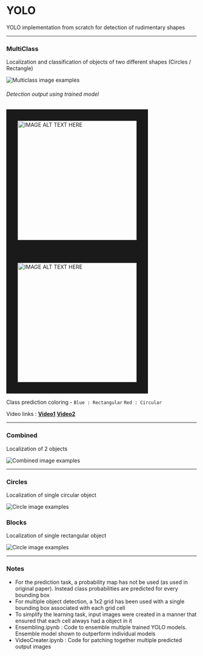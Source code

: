 # YOLO
YOLO implementation from scratch for detection of rudimentary shapes

***
### MultiClass
Localization and classification of objects of two different shapes (Circles / Rectangle)

![Multiclass image examples](https://image.ibb.co/krnAeq/multiclass-example.png)

###### Detection output using trained model 


<img src="https://j.gifs.com/2v3xXj.gif" alt="IMAGE ALT TEXT HERE" width="315" height="315" border="30" /> <img src="https://j.gifs.com/wmOV5z.gif" alt="IMAGE ALT TEXT HERE" width="315" height="315" border="30" />

Class prediction coloring -  `Blue : Rectangular` `Red : Circular`

Video links : [**Video1**](https://www.youtube.com/watch?v=K16a2hizF6s) [**Video2**](https://www.youtube.com/watch?v=hyrMQS7HMpU) 

***

### Combined 
Localization of 2 objects

![Combined image examples](https://image.ibb.co/hWtVUq/Combined-input.png)

***
### Circles
Localization of single circular object

![Circle image examples](https://image.ibb.co/f1mdFV/Circle-input.png)

### Blocks
Localization of single rectangular object

![Circle image examples](https://image.ibb.co/gimTFV/Blocks-input.png)


---
### Notes
 - For the prediction task, a probability map has not be used (as used in original paper). Instead class probabilities are predicted for every bounding box
 - For multiple object detection, a 1x2 grid has been used with a single bounding box associated with each grid cell
 - To simplify the learning task, input images were created in a manner that ensured that each cell always had a object in it
 - Ensembling.ipynb : Code to ensemble multiple trained YOLO models. Ensemble model shown to outperform individual models
 - VideoCreater.ipynb : Code for patching together multiple predicted output images
 
